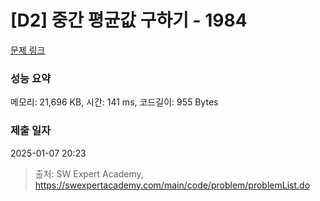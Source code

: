 # [D2] 중간 평균값 구하기 - 1984 

[문제 링크](https://swexpertacademy.com/main/code/problem/problemDetail.do?contestProbId=AV5Pw_-KAdcDFAUq) 

### 성능 요약

메모리: 21,696 KB, 시간: 141 ms, 코드길이: 955 Bytes

### 제출 일자

2025-01-07 20:23



> 출처: SW Expert Academy, https://swexpertacademy.com/main/code/problem/problemList.do